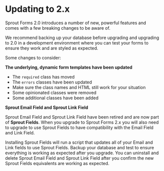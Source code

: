 # Updating to 2.x

Sprout Forms 2.0 introduces a number of new, powerful features and comes with a few breaking changes to be aware of.

We recommend backing up your database before upgrading and upgrading to 2.0 in a development environment where you can test your forms to ensure they work and are styled as expected.

Some changes to consider:

**The underlying, dynamic form templates have been updated**

- The `required` class has moved
- The `errors` classes have been updated
- Make sure the class names and HTML still work for your situation
- Some opinionated classes were removed
- Some additional classes have been added

**Sprout Email Field and Sprout Link Field**

Sprout Email Field and Sprout Link Field have been retired and are now part of **Sprout Fields**.  When you upgrade to Sprout Forms 2.x you will also need to upgrade to use Sprout Fields to have compatibility with the Email Field and Link Field.  

Installing Sprout Fields will run a script that updates all of your Email and Link fields to use Sprout Fields. Backup your database and test to ensure everything is working as expected after you upgrade.  You can uninstall and delete Sprout Email Field and Sprout Link Field after you confirm the new Sprout Fields equivalents are working as expected.